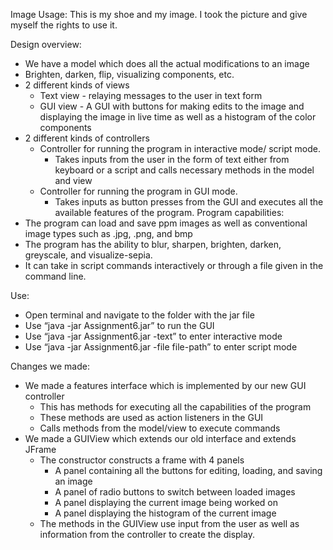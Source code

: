 Image Usage: This is my shoe and my image. I took the picture and give myself the rights to use it.

Design overview:
* We have a model which does all the actual modifications to an image
* Brighten, darken, flip, visualizing components, etc.
* 2 different kinds of views
   * Text view - relaying messages to the user in text form
   * GUI view - A GUI with buttons for making edits to the image and displaying the image in live time as well as a histogram of the color components
* 2 different kinds of controllers
   * Controller for running the program in interactive mode/ script mode.
      * Takes inputs from the user in the form of text either from keyboard or a script and calls necessary methods in the model and view
   * Controller for running the program in GUI mode.
      * Takes inputs as button presses from the GUI and executes all the available features of the program.
Program capabilities:
* The program can load and save ppm images as well as conventional image types such as .jpg, .png, and bmp
* The program has the ability to blur, sharpen, brighten, darken, greyscale, and visualize-sepia. 
* It can take in script commands interactively or through a file given in the command line. 


Use:
* Open terminal and navigate to the folder with the jar file
* Use “java -jar Assignment6.jar” to run the GUI
* Use “java -jar Assignment6.jar -text” to enter interactive mode
* Use “java -jar Assignment6.jar -file file-path” to enter script mode


Changes we made:
* We made a features interface which is implemented by our new GUI controller
   * This has methods for executing all the capabilities of the program
   * These methods are used as action listeners in the GUI
   * Calls methods from the model/view to execute commands
* We made a GUIView which extends our old interface and extends JFrame
   * The constructor constructs a frame with 4 panels
      * A panel containing all the buttons for editing, loading, and saving an image
      * A panel of radio buttons to switch between loaded images
      * A panel displaying the current image being worked on
      * A panel displaying the histogram of the current image
   * The methods in the GUIView use input from the user as well as information from the controller to create the display.